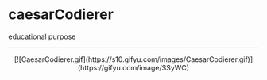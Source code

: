 # caesarCodierer
educational purpose
___
<p align="center">
  [![CaesarCodierer.gif](https://s10.gifyu.com/images/CaesarCodierer.gif)](https://gifyu.com/image/SSyWC)
</p>
